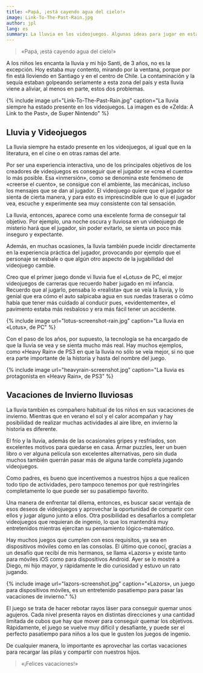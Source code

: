 ```yaml
---
title: «Papá, ¡está cayendo agua del cielo!»
image: Link-To-The-Past-Rain.jpg
author: jpl
lang: es
summary: La lluvia en los videojuegos. Algunas ideas para jugar en estas vacaciones de invierno.
---
```


> «Papá, ¡está cayendo agua del cielo!»

A los niños les encanta la lluvia y mi hijo Santi, de 3 años, no es la excepción. Hoy estaba muy contento, mirando por la ventana, porque por fin está lloviendo en Santiago y en el centro de Chile. La contaminación y la sequía estaban golpeando seriamente a esta zona del país y esta lluvia viene a aliviar, al menos en parte, estos dos problemas.

{% include image url="Link-To-The-Past-Rain.jpg" caption="La lluvia siempre ha estado presente en los videojuegos. La imagen es de «Zelda: A Link to the Past», de Super Nintendo" %}

## Lluvia y Videojuegos

La lluvia siempre ha estado presente en los videojuegos, al igual que en la literatura, en el cine o en otras ramas del arte.

Por ser una experiencia interactiva, uno de los principales objetivos de los creadores de videojuegos es conseguir que el jugador se «crea el cuento» lo más posible. Esa «inmersión», como se denomina este fenómeno de «creerse el cuento», se consigue con el ambiente, las mecánicas, incluso los mensajes que se dan al jugador. El videojuego quiere que el jugador se sienta de cierta manera, y para esto es imprescindible que lo que el jugador vea, escuche y experimente sea muy consistente con tal sensación.

La lluvia, entonces, aparece como una excelente forma de conseguir tal objetivo. Por ejemplo, una noche oscura y lluviosa en un videojuego de misterio hará que el jugador, sin poder evitarlo, se sienta un poco más inseguro y expectante.

Además, en muchas ocasiones, la lluvia también puede incidir directamente en la experiencia práctica del jugador, provocando por ejemplo que el personaje se resbale o que algún otro aspecto de la jugabilidad del videojuego cambie.

Creo que el primer juego donde vi lluvia fue el «Lotus» de PC, el mejor videojuegos de carreras que recuerdo haber jugado en mi infancia. Recuerdo que al jugarlo, pensaba lo «realista» que se veía la lluvia, y lo genial que era cómo el auto salpicaba agua en sus ruedas traseras o cómo había que tener más cuidado al conducir pues, «evidentemente», el pavimento estaba más resbaloso y era más fácil tener un accidente.

{% include image url="lotus-screenshot-rain.jpg" caption="La lluvia en «Lotus», de PC" %}

Con  el paso de los años, por supuesto, la tecnología se ha encargado de que la lluvia se vea y se sienta mucho más real. Hay muchos ejemplos, como «Heavy Rain» de PS3 en que la lluvia no sólo se veía mejor, si no que era parte importante de la historia y hasta del nombre del juego.

{% include image url="heavyrain-screenshot.jpg" caption="La lluvia es protagonista en «Heavy Rain», de PS3" %}

## Vacaciones de Invierno lluviosas

La lluvia también es compañero habitual de los niños en sus vacaciones de invierno. Mientras que en verano el sol y el calor acompañan y hay posibilidad de realizar muchas actividades al aire libre, en invierno la historia es diferente.

El frío y la lluvia, además de las ocasionales gripes y resfriados, son excelentes motivos para quedarse en casa. Armar puzzles, leer un buen libro o ver alguna película son excelentes alternativas, pero sin duda muchos también querrán pasar más de alguna tarde completa jugando videojuegos.

Como padres, es bueno que incentivemos a nuestros hijos a que realicen todo tipo de actividades, pero tampoco tenemos por qué restringirles completamente lo que puede ser su pasatiempo favorito.

Una manera de enfrentar tal dilema, entonces, es buscar sacar ventaja de esos deseos de videojuegos y aprovechar la oportunidad de compartir con ellos y jugar alguno junto a ellos. Otra posibilidad es desafiarlos a completar videojuegos que requieran de ingenio, lo que los mantendrá muy entretenidos mientras ejercitan su pensamiento lógico-matemático.

Hay muchos juegos que cumplen con esos requisitos, ya sea en dispositivos móviles como en las consolas. El último que conocí, gracias a un desafío que recibí de mis hermanos, se llama «Lazors» y existe tanto para móviles iOS como para dispositivos Android. Ayer se lo mostré a Diego, mi hijo mayor, y rápidamente le dio curiosidad y estuvo un rato jugando.

{% include image url="lazors-screenshot.jpg" caption="«Lazors», un juego para dispositivos móviles, es un entretenido pasatiempo para pasar las vacaciones de invierno." %}

El juego se trata de hacer rebotar rayos láser para conseguir quemar unos agujeros. Cada nivel presenta rayos en distintas direcciones y una cantidad limitada de cubos que hay que mover para conseguir quemar los objetivos. Rápidamente, el juego se vuelve muy difícil y desafiante, y puede ser el perfecto pasatiempo para niños a los que le gusten los juegos de ingenio.

De cualquier manera, lo importante es aprovechar las cortas vacaciones para recargar las pilas y compartir con nuestros hijos.

> «¡Felices vacaciones!»
